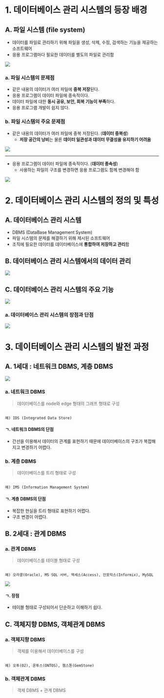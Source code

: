 # 1. 데이터베이스 관리 시스템의 등장 배경

## A. 파일 시스템 (file system)

- 데이터를 파일로 관리하기 위해 파일을 생성, 삭제, 수정, 검색하는 기능을 제공하는 소프트웨어
- 응용 프로그램마다 필요한 데이터를 별도의 파일로 관리함

![](/bin/db_image/db_2_1.png)

### a. 파일 시스템의 문제점

- 같은 내용의 데이터가 여러 파일에 **중복 저장**된다.
- 응용 프로그램이 데이터 파일에 종속적이다.
- 데이터 파일에 대한 **동시 공유, 보안, 회복 기능이 부족**하다.
- 응용 프로그램 개발이 쉽지 않다.

### b. 파일 시스템의 주요 문제점

- 같은 내용의 데이터가 여러 파일에 중복 저장된다. (**데이터 중복성**)
	- **저장 공간의 낭비**는 물론 **데이터 일관성과 데이터 무결성을 유지하기 어려움**

![](/bin/db_image/db_2_2.png)

---

- 응용 프로그램이 데이터 파일에 종속적이다. (**데이터 종속성**)
	- 사용하는 파일의 구조를 변경하면 응용 프로그램도 함께 변경해야 함

![](/bin/db_image/db_2_3.png)

# 2. 데이터베이스 관리 시스템의 정의 및 특성

## A. 데이터베이스 관리 시스템

- DBMS (DataBase Management System)
- 파일 시스템의 문제를 해결하기 위해 제시된 소프트웨어
- 조직에 필요한 데이터를 데이터베이스에 **통합하여 저장하고 관리**함

## B. 데이터베이스 관리 시스템에서의 데이터 관리

![](/bin/db_image/db_2_4.png)

## C. 데이터베이스 관리 시스템의 주요 기능

![](/bin/db_image/db_2_5.png)

### a. 데이터베이스 관리 시스템의 장점과 단점

![](/bin/db_image/db_2_6.png)

# 3. 데이터베이스 관리 시스템의 발전 과정

## A. 1세대 : 네트워크 DBMS, 계층 DBMS

![](/bin/db_image/db_2_7.png)

### a. 네트워크 DBMS

> 데이터베이스를 node와 edge 형태의 그래프 형태로 구성
	
```ad-example

예) IDS (Integrated Data Store)

```

#### ㄱ. 네트워크 DBMS의 단점

- 간선을 이용해서 데이터의 관계를 표현하기 때문에 데이터베이스의 구조가 복잡해지고 변경하기 어렵다.

### b. 계층 DBMS

> 데이터베이스를 트리 형태로 구성

```ad-example

예) IMS (Information Management System)

```

#### ㄱ. 계층 DBMS의 단점

- 복잡한 현실을 트리 형태로 표현하기 어렵다.
- 구조 변경이 어렵다.

## B. 2세대 : 관계 DBMS

### a. 관계 DBMS

> 데이터베이스를 테이블 형태로 구성

```ad-example

예) 오라클(Oracle), MS SQL 서버, 액세스(Access), 인포믹스(Informix), MySQL

```

![](/bin/db_image/db_2_8.png)

#### ㄱ. 장점

- 테이블 형태로 구성되어서 단순하고 이해하기 쉽다.

## C. 객체지향 DBMS, 객체관계 DBMS

### a. 객체지향 DBMS

> 객체를 이용해서 데이터베이스를 구성

```ad-example

예) 오투(O2), 온투스(ONTOS), 젬스톤(GemStone)

```

### b. 객체관계 DBMS

> 객체 DBMS + 관계 DBMS